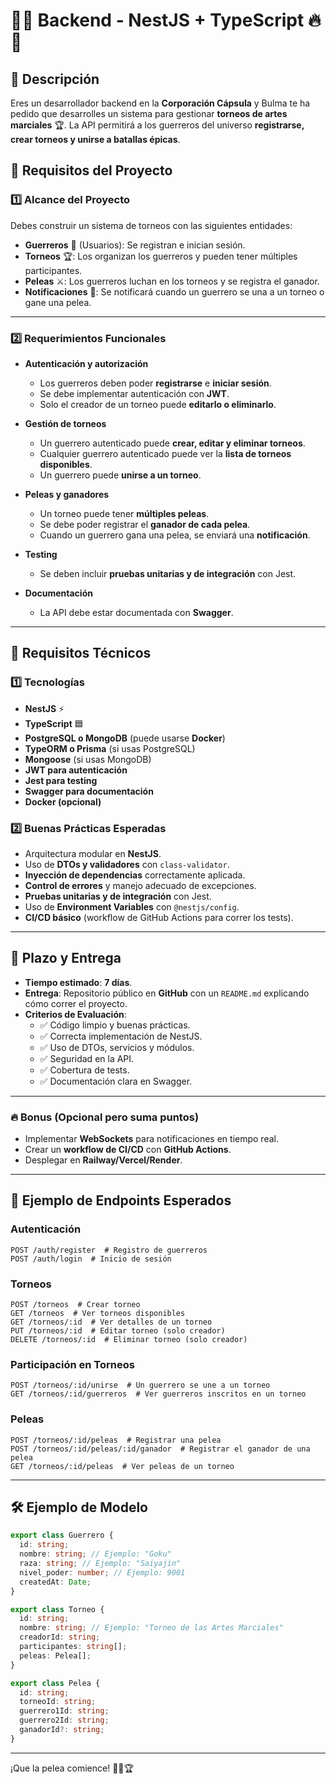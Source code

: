 # 🐉🔥 Backend - NestJS + TypeScript 🔥🐉

## 📍 Descripción
Eres un desarrollador backend en la **Corporación Cápsula** y Bulma te ha pedido que desarrolles un sistema para gestionar **torneos de artes marciales** 🏆. La API permitirá a los guerreros del universo **registrarse, crear torneos y unirse a batallas épicas**.

## 🚀 Requisitos del Proyecto

### **1️⃣ Alcance del Proyecto**
Debes construir un sistema de torneos con las siguientes entidades:

- **Guerreros** 🥋 (Usuarios): Se registran e inician sesión.
- **Torneos** 🏆: Los organizan los guerreros y pueden tener múltiples participantes.
- **Peleas** ⚔️: Los guerreros luchan en los torneos y se registra el ganador.
- **Notificaciones** 📢: Se notificará cuando un guerrero se una a un torneo o gane una pelea.

---

### **2️⃣ Requerimientos Funcionales**
- **Autenticación y autorización**
  - Los guerreros deben poder **registrarse** e **iniciar sesión**.
  - Se debe implementar autenticación con **JWT**.
  - Solo el creador de un torneo puede **editarlo o eliminarlo**.

- **Gestión de torneos**
  - Un guerrero autenticado puede **crear, editar y eliminar torneos**.
  - Cualquier guerrero autenticado puede ver la **lista de torneos disponibles**.
  - Un guerrero puede **unirse a un torneo**.

- **Peleas y ganadores**
  - Un torneo puede tener **múltiples peleas**.
  - Se debe poder registrar el **ganador de cada pelea**.
  - Cuando un guerrero gana una pelea, se enviará una **notificación**.

- **Testing**
  - Se deben incluir **pruebas unitarias y de integración** con Jest.

- **Documentación**
  - La API debe estar documentada con **Swagger**.

---

## 🔧 Requisitos Técnicos

### **1️⃣ Tecnologías**
- **NestJS** ⚡
- **TypeScript** 🟦
- **PostgreSQL o MongoDB** (puede usarse **Docker**)
- **TypeORM o Prisma** (si usas PostgreSQL)
- **Mongoose** (si usas MongoDB)
- **JWT para autenticación**
- **Jest para testing**
- **Swagger para documentación**
- **Docker (opcional)**

### **2️⃣ Buenas Prácticas Esperadas**
- Arquitectura modular en **NestJS**.
- Uso de **DTOs y validadores** con `class-validator`.
- **Inyección de dependencias** correctamente aplicada.
- **Control de errores** y manejo adecuado de excepciones.
- **Pruebas unitarias y de integración** con Jest.
- Uso de **Environment Variables** con `@nestjs/config`.
- **CI/CD básico** (workflow de GitHub Actions para correr los tests).

---

## 📅 Plazo y Entrega
- **Tiempo estimado**: **7 días**.
- **Entrega**: Repositorio público en **GitHub** con un `README.md` explicando cómo correr el proyecto.
- **Criterios de Evaluación**:
  - ✅ Código limpio y buenas prácticas.
  - ✅ Correcta implementación de NestJS.
  - ✅ Uso de DTOs, servicios y módulos.
  - ✅ Seguridad en la API.
  - ✅ Cobertura de tests.
  - ✅ Documentación clara en Swagger.

---

### 🔥 Bonus (Opcional pero suma puntos)
- Implementar **WebSockets** para notificaciones en tiempo real.
- Crear un **workflow de CI/CD** con **GitHub Actions**.
- Desplegar en **Railway/Vercel/Render**.

---

## 📖 Ejemplo de Endpoints Esperados

### **Autenticación**
```
POST /auth/register  # Registro de guerreros
POST /auth/login  # Inicio de sesión
```

### **Torneos**
```
POST /torneos  # Crear torneo
GET /torneos  # Ver torneos disponibles
GET /torneos/:id  # Ver detalles de un torneo
PUT /torneos/:id  # Editar torneo (solo creador)
DELETE /torneos/:id  # Eliminar torneo (solo creador)
```

### **Participación en Torneos**
```
POST /torneos/:id/unirse  # Un guerrero se une a un torneo
GET /torneos/:id/guerreros  # Ver guerreros inscritos en un torneo
```

### **Peleas**
```
POST /torneos/:id/peleas  # Registrar una pelea
POST /torneos/:id/peleas/:id/ganador  # Registrar el ganador de una pelea
GET /torneos/:id/peleas  # Ver peleas de un torneo
```

---

## 🛠 Ejemplo de Modelo

```ts
export class Guerrero {
  id: string;
  nombre: string; // Ejemplo: "Goku"
  raza: string; // Ejemplo: "Saiyajin"
  nivel_poder: number; // Ejemplo: 9001
  createdAt: Date;
}
```

```ts
export class Torneo {
  id: string;
  nombre: string; // Ejemplo: "Torneo de las Artes Marciales"
  creadorId: string;
  participantes: string[];
  peleas: Pelea[];
}
```

```ts
export class Pelea {
  id: string;
  torneoId: string;
  guerrero1Id: string;
  guerrero2Id: string;
  ganadorId?: string;
}
```

---

¡Que la pelea comience! 🐉🔥🏆
